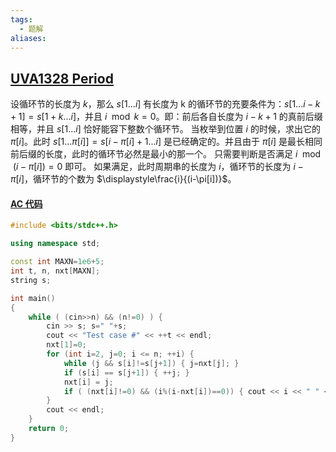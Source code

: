 ```yaml
---
tags:
  - 题解
aliases:
---
```

## [UVA1328 Period](https://www.luogu.com.cn/problem/UVA1328)

设循环节的长度为 $k$，那么 $s[1...i]$ 有长度为 k 的循环节的充要条件为：$s[1...i-k+1] = s[1+k...i]$，并且 $i\mod k=0$。即：前后各自长度为 $i-k+1$ 的真前后缀相等，并且 $s[1...i]$ 恰好能容下整数个循环节。
当枚举到位置 $i$ 的时候，求出它的 $\pi[i]$。此时 $s[1 ... \pi[i]] = s[i-\pi[i]+1 ... i]$ 是已经确定的。并且由于 $\pi[i]$ 是最长相同前后缀的长度，此时的循环节必然是最小的那一个。
只需要判断是否满足 $i\mod (i-\pi[i])=0$ 即可。
如果满足，此时周期串的长度为 $i$，循环节的长度为 $i-\pi[i]$，循环节的个数为 $\displaystyle\frac{i}{(i-\pi[i])}$。

#### [AC 代码](https://www.luogu.com.cn/record/122029117)

```cpp
#include <bits/stdc++.h>

using namespace std;

const int MAXN=1e6+5;
int t, n, nxt[MAXN];
string s;

int main()
{
	while ( (cin>>n) && (n!=0) ) {
		cin >> s; s=" "+s;
		cout << "Test case #" << ++t << endl;
		nxt[1]=0;
		for (int i=2, j=0; i <= n; ++i) {
			while (j && s[i]!=s[j+1]) { j=nxt[j]; }
			if (s[i] == s[j+1]) { ++j; }
			nxt[i] = j;
			if ( (nxt[i]!=0) && (i%(i-nxt[i])==0)) { cout << i << " " << i/(i-nxt[i]) << endl; }
		}
		cout << endl;
	}
	return 0;
}
```
